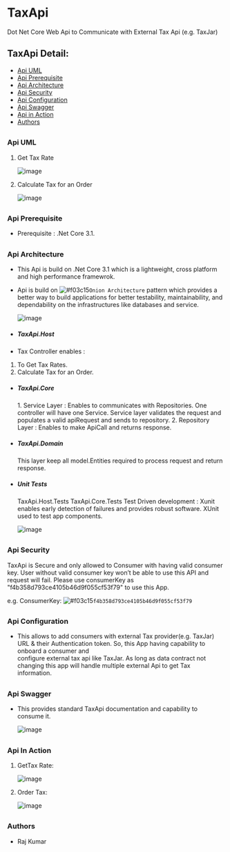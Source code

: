 # TaxApi
Dot Net Core Web Api to Communicate with External Tax Api (e.g. TaxJar)

## TaxApi Detail:

* [Api UML](#api-uml-field) 
* [Api Prerequisite](#api-dependency-field) 
* [Api Architecture](#api-arc-field) 
* [Api Security](#api-security-field) 
* [Api Configuration](#api-config-field) 
* [Api Swagger](#api-swagger-field) 
* [Api in Action](#api-action-field) 
* [Authors](#api-authors-field) 

## <h3 id="api-uml-field">Api UML</h3>

1. Get Tax Rate

    ![image](https://user-images.githubusercontent.com/1794465/115158841-34509b80-a05e-11eb-9326-f15cd2027ef0.png)

2. Calculate Tax for an Order

    ![image](https://user-images.githubusercontent.com/1794465/115158852-43374e00-a05e-11eb-8a52-313ea953b659.png)


## <h3 id="api-dependency-field">Api Prerequisite</h3> 

- Prerequisite : .Net Core 3.1. 


## <h3 id="api-arc-field">Api Architecture</h3>  

- This Api is build on .Net Core 3.1 which is a lightweight, cross platform and high performance framewrok. 
- Api is build on ![#f03c15](https://via.placeholder.com/15/f03c15/000000?text=+)`Onion Architecture` pattern which provides a better way to build applications for better testability, maintainability, and dependability on the infrastructures like databases and service.

  ![image](https://user-images.githubusercontent.com/1794465/115149600-e07c8d00-a032-11eb-9852-5e3b5b717239.png)

* <h5 id="api-arc-field">TaxApi.Host</h5>
-   Tax Controller enables :
  1. To Get Tax Rates.
  2. Calculate Tax for an Order.

* <h5 id="api-arc-field">TaxApi.Core</h5>
  1. Service Layer : Enables to communicates with Repositories. One controller will have one Service. Service layer validates the request and populates a valid 
                  apiRequest and sends to repository.
  2. Repository Layer : Enables to make ApiCall and returns response.

* <h5 id="api-arc-field">TaxApi.Domain</h5>   
     This layer keep all model.Entities required to process request and return response.

* <h5 id="api-arc-field">Unit Tests</h5>
     TaxApi.Host.Tests 
     TaxApi.Core.Tests           
     Test Driven development : Xunit enables early detection of failures and provides robust software. XUnit used to test app components.
          
    ![image](https://user-images.githubusercontent.com/1794465/115159047-349d6680-a05f-11eb-9689-d6f50b4f2914.png)


## <h3 id="api-security-field">Api Security</h3>
   TaxApi is Secure and only allowed to Consumer with having valid consumer key. User without valid consumer key won’t be able to use this API and request will fail.
   Please use consumerKey as "f4b358d793ce4105b46d9f055cf53f79" to use this App. 
  
   e.g. ConsumerKey: ![#f03c15](https://via.placeholder.com/15/f03c15/000000?text=+)`f4b358d793ce4105b46d9f055cf53f79`

## <h3 id="api-config-field">Api Configuration</h3>
- This allows to add consumers with external Tax provider(e.g. TaxJar) URL & their Authentication token. So, this App having capability to onboard a consumer and     
   configure external tax api like TaxJar. As long as data contract not changing this app will handle multiple external Api to get Tax information.
 
## <h3 id="api-swagger-field">Api Swagger</h3>
   - This provides standard TaxApi documentation and capability to consume it.
          
     ![image](https://user-images.githubusercontent.com/1794465/115150554-dfe5f580-a036-11eb-9443-c3da4e220963.png)

## <h3 id="api-action-field">Api In Action</h3>
   
 1. GetTax Rate:
   
    ![image](https://user-images.githubusercontent.com/1794465/115155595-bc2ea980-a04e-11eb-8414-cb89e7184edd.png)
   
 2. Order Tax:
    
    ![image](https://user-images.githubusercontent.com/1794465/115151201-d5792b00-a039-11eb-883f-0d183aebf069.png)

## <h3 id="api-authors-field">Authors</h3> 
- Raj Kumar
